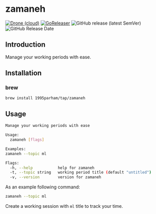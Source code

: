 # zamaneh
[![Drone (cloud)](https://img.shields.io/drone/build/1995parham/zamaneh.svg?style=flat-square&logo=drone)](https://cloud.drone.io/1995parham/zamaneh)
[![GoReleaser](https://img.shields.io/badge/powered%20by-goreleaser-green.svg?style=flat-square)](https://github.com/goreleaser)
![GitHub release (latest SemVer)](https://img.shields.io/github/v/release/1995parham/zamaneh?logo=github&style=flat-square)
![GitHub Release Date](https://img.shields.io/github/release-date/1995parham/zamaneh?logo=github&style=flat-square)


## Introduction
Manage your working periods with ease.

## Installation
### brew
```
brew install 1995parham/tap/zamaneh
```

## Usage
```sh
Manage your working periods with ease

Usage:
  zamaneh [flags]

Examples:
zamaneh --topic ml

Flags:
  -h, --help           help for zamaneh
  -t, --topic string   working period title (default "untitled")
  -v, --version        version for zamaneh
```

As an example following command:

```sh
zamaneh --topic ml
```

Create a working session with `ml` title to track your time.
